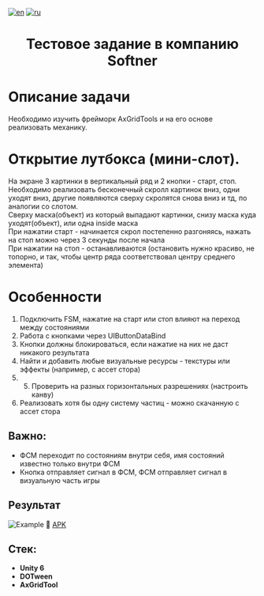 [![en](https://img.shields.io/badge/lang-en-red.svg)](README.md)
[![ru](https://img.shields.io/badge/lang-ru-yellow.svg)](README.ru-RU.md)

<h1 align="center">Тестовое задание в компанию Softner</h1>

# Описание задачи

Необходимо изучить фрейморк AxGridTools и на его основе реализовать механику.  

# Открытие лутбокса (мини-слот).  
На экране 3 картинки в вертикальный ряд и 2 кнопки - старт, стоп.  
Необходимо реализовать бесконечный скролл картинок вниз, одни уходят вниз, другие появляются сверху скролятся снова вниз и тд, по аналогии со слотом.  
Сверху маска(объект) из который выпадают картинки, снизу маска куда уходят(объект), или одна inside маска  
При нажатии старт - начинается скрол постепенно разгоняясь, нажать на стоп можно через 3 секунды после начала  
При нажатии на стоп - останавливаются (остановить нужно красиво, не топорно, и так, чтобы центр ряда соответствовал центру среднего элемента)  

# Особенности

1.  Подключить FSM, нажатие на старт или стоп влияют на переход между состояниями
2.  Работа с кнопками через UIButtonDataBind
3.  Кнопки должны блокироваться, если нажатие на них не даст никакого результата
4.  Найти и добавить любые визуальные ресурсы - текстуры или эффекты (например, с ассет стора)
5.  5.  Проверить на разных горизонтальных разрешениях (настроить канву)
6.  Реализовать хотя бы одну систему частиц - можно скачанную с ассет стора

## **Важно:**

*   ФСМ переходит по состояниям внутри себя, имя состояний известно только внутри ФСМ
*   Кнопка отправляет сигнал в ФСМ, ФСМ отправляет сигнал в визуальную часть игры

## Результат
![Example](result.gif)
📱 [APK](Result.apk)

## Стек:
* **Unity 6**
* **DOTween**
* **AxGridTool**
